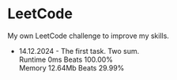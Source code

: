 # LeetCode
My own LeetCode challenge to improve my skills.  
  - 14.12.2024 - The first task. Two sum.  
	Runtime 0ms Beats 100.00%  
	Memory 12.64Mb Beats 29.99%
